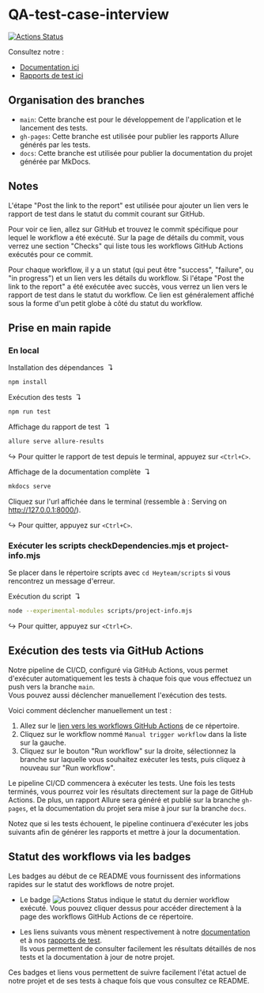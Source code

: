 # QA-test-case-interview

[![Actions Status](https://github.com/eliottealderson/QA-test-case-interview/workflows/Manual%20trigger%20workflow/badge.svg)](https://github.com/eliottealderson/QA-test-case-interview/actions)

Consultez notre :
- [Documentation ici](https://eliottealderson.github.io/QA-test-case-interview/docsdocsdocsdocsdocsdocsdocsdocsdocsdocsdocsdocsdocsdocsdocsdocs)
- [Rapports de test ici](https://eliottealderson.github.io/QA-test-case-interview/docsdocsdocsdocsdocsdocsdocsdocsdocsdocsdocsdocsdocsdocsdocsdocs26/)

## Organisation des branches

- `main`: Cette branche est pour le développement de l'application et le lancement des tests.
- `gh-pages`: Cette branche est utilisée pour publier les rapports Allure générés par les tests.
- `docs`: Cette branche est utilisée pour publier la documentation du projet générée par MkDocs.

## Notes

L'étape "Post the link to the report" est utilisée pour ajouter un lien vers le rapport de test dans le statut du commit courant sur GitHub.

Pour voir ce lien, allez sur GitHub et trouvez le commit spécifique pour lequel le workflow a été exécuté. Sur la page de détails du commit, vous verrez une section "Checks" qui liste tous les workflows GitHub Actions exécutés pour ce commit.

Pour chaque workflow, il y a un statut (qui peut être "success", "failure", ou "in progress") et un lien vers les détails du workflow. Si l'étape "Post the link to the report" a été exécutée avec succès, vous verrez un lien vers le rapport de test dans le statut du workflow. Ce lien est généralement affiché sous la forme d'un petit globe à côté du statut du workflow.

## Prise en main rapide

### En local

Installation des dépendances  ↴
```bash
npm install
```

Exécution des tests  ↴
```bash
npm run test
```

Affichage du rapport de test  ↴
```bash
allure serve allure-results
```
↪ Pour quitter le rapport de test depuis le terminal, appuyez sur `<Ctrl+C>`.

Affichage de la documentation complète  ↴
```bash
mkdocs serve
```
Cliquez sur l'url affichée dans le terminal (ressemble à : Serving on http://127.0.0.1:8000/).

↪ Pour quitter, appuyez sur `<Ctrl+C>`.

### Exécuter les scripts checkDependencies.mjs et project-info.mjs

Se placer dans le répertoire scripts avec `cd Heyteam/scripts` si vous rencontrez un message d'erreur.

Exécution du script  ↴
```bash
node --experimental-modules scripts/project-info.mjs
```
↪ Pour quitter, appuyez sur `<Ctrl+C>`.

## Exécution des tests via GitHub Actions

Notre pipeline de CI/CD, configuré via GitHub Actions, vous permet d'exécuter automatiquement les tests à chaque fois que vous effectuez un push vers la branche `main`. <br> 
Vous pouvez aussi déclencher manuellement l'exécution des tests.

Voici comment déclencher manuellement un test :

1. Allez sur le [lien vers les workflows GitHub Actions](https://github.com/eliottealderson/QA-test-case-interview/actions) de ce répertoire.
2. Cliquez sur le workflow nommé `Manual trigger workflow` dans la liste sur la gauche.
3. Cliquez sur le bouton "Run workflow" sur la droite, sélectionnez la branche sur laquelle vous souhaitez exécuter les tests, puis cliquez à nouveau sur "Run workflow".

Le pipeline CI/CD commencera à exécuter les tests. Une fois les tests terminés, vous pourrez voir les résultats directement sur la page de GitHub Actions. De plus, un rapport Allure sera généré et publié sur la branche `gh-pages`, et la documentation du projet sera mise à jour sur la branche `docs`.

Notez que si les tests échouent, le pipeline continuera d'exécuter les jobs suivants afin de générer les rapports et mettre à jour la documentation.

## Statut des workflows via les badges

Les badges au début de ce README vous fournissent des informations rapides sur le statut des workflows de notre projet.

- Le badge ![Actions Status](https://github.com/eliottealderson/QA-test-case-interview/workflows/Manual%20trigger%20workflow/badge.svg) indique le statut du dernier workflow exécuté. Vous pouvez cliquer dessus pour accéder directement à la page des workflows GitHub Actions de ce répertoire.

- Les liens suivants vous mènent respectivement à notre [documentation](https://eliottealderson.github.io/docs/docs/) et
à nos [rapports de test](https://eliottealderson.github.io/QA-test-case-interview/docsdocsdocsdocsdocsdocsdocsdocsdocsdocsdocsdocsdocsdocsdocsdocs26/). 
<br> Ils vous permettent de consulter facilement les résultats détaillés de nos tests et la documentation à jour de notre projet.

Ces badges et liens vous permettent de suivre facilement l'état actuel de notre projet et de ses tests à chaque fois 
que vous consultez ce README.

